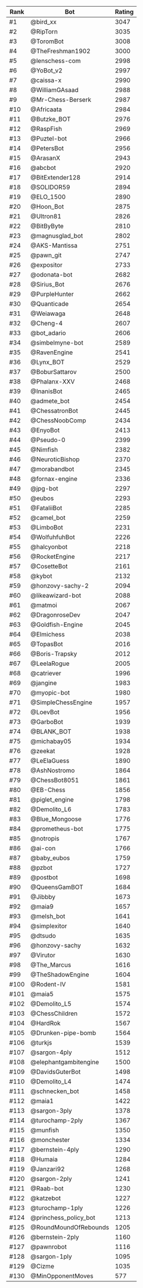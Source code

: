 Rank|Bot|Rating
---|---|---
#1|@bird_xx|3047
#2|@RipTorn|3035
#3|@ToromBot|3008
#4|@TheFreshman1902|3000
#5|@lenschess-com|2998
#6|@YoBot_v2|2997
#7|@caissa-x|2990
#8|@WilliamGAsaad|2988
#9|@Mr-Chess-Berserk|2987
#10|@Africaata|2984
#11|@Butzke_BOT|2976
#12|@RaspFish|2969
#13|@Puztel-bot|2966
#14|@PetersBot|2956
#15|@ArasanX|2943
#16|@abcbot|2920
#17|@BitExtender128|2914
#18|@SOLIDOR59|2894
#19|@ELO_1500|2890
#20|@Hoon_Bot|2875
#21|@Ultron81|2826
#22|@BitByByte|2810
#23|@magnusglad_bot|2802
#24|@AKS-Mantissa|2751
#25|@pawn_git|2747
#26|@expositor|2733
#27|@odonata-bot|2682
#28|@Sirius_Bot|2676
#29|@PurpleHunter|2662
#30|@Quanticade|2654
#31|@Weiawaga|2648
#32|@Cheng-4|2607
#33|@bot_adario|2606
#34|@simbelmyne-bot|2589
#35|@RavenEngine|2541
#36|@Lynx_BOT|2529
#37|@BoburSattarov|2500
#38|@Phalanx-XXV|2468
#39|@InanisBot|2465
#40|@admete_bot|2454
#41|@ChessatronBot|2445
#42|@ChessNoobComp|2434
#43|@EnyoBot|2413
#44|@Pseudo-0|2399
#45|@Nimfish|2382
#46|@NeuroticBishop|2370
#47|@morabandbot|2345
#48|@fornax-engine|2336
#49|@jpg-bot|2297
#50|@eubos|2293
#51|@FataliiBot|2285
#52|@camel_bot|2259
#53|@LimboBot|2231
#54|@WolfuhfuhBot|2226
#55|@halcyonbot|2218
#56|@RocketEngine|2217
#57|@CosetteBot|2161
#58|@kybot|2132
#59|@honzovy-sachy-2|2094
#60|@likeawizard-bot|2088
#61|@matmoi|2067
#62|@DragonroseDev|2047
#63|@Goldfish-Engine|2045
#64|@Elmichess|2038
#65|@TopasBot|2016
#66|@Boris-Trapsky|2012
#67|@LeelaRogue|2005
#68|@catriever|1996
#69|@jangine|1983
#70|@myopic-bot|1980
#71|@SimpleChessEngine|1957
#72|@LoevBot|1956
#73|@GarboBot|1939
#74|@BLANK_BOT|1938
#75|@michabay05|1934
#76|@zeekat|1928
#77|@LeElaGuess|1890
#78|@AshNostromo|1864
#79|@ChessBot8051|1861
#80|@EB-Chess|1856
#81|@piglet_engine|1798
#82|@Demolito_L6|1783
#83|@Blue_Mongoose|1776
#84|@prometheus-bot|1775
#85|@notropis|1767
#86|@ai-con|1766
#87|@baby_eubos|1759
#88|@pzbot|1727
#89|@postbot|1698
#90|@QueensGamBOT|1684
#91|@Jibbby|1673
#92|@maia9|1657
#93|@melsh_bot|1641
#94|@simplexitor|1640
#95|@dtsudo|1635
#96|@honzovy-sachy|1632
#97|@Virutor|1630
#98|@The_Marcus|1616
#99|@TheShadowEngine|1604
#100|@Rodent-IV|1581
#101|@maia5|1575
#102|@Demolito_L5|1574
#103|@ChessChildren|1572
#104|@HardRok|1567
#105|@Drunken-pipe-bomb|1564
#106|@turkjs|1539
#107|@sargon-4ply|1512
#108|@elephantgambitengine|1500
#109|@DavidsGuterBot|1498
#110|@Demolito_L4|1474
#111|@schnecken_bot|1458
#112|@maia1|1422
#113|@sargon-3ply|1378
#114|@turochamp-2ply|1367
#115|@munfish|1350
#116|@monchester|1334
#117|@bernstein-4ply|1290
#118|@Humaia|1284
#119|@Janzari92|1268
#120|@sargon-2ply|1241
#121|@Raab-bot|1230
#122|@katzebot|1227
#123|@turochamp-1ply|1226
#124|@princhess_policy_bot|1213
#125|@RoundMoundOfRebounds|1205
#126|@bernstein-2ply|1160
#127|@pawnrobot|1116
#128|@sargon-1ply|1095
#129|@Cizme|1035
#130|@MinOpponentMoves|577
